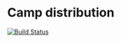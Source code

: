 # Camp distribution

[![Build Status](https://travis-ci.org/ParallelDevs/camd.svg?branch=8.x-1.x)](https://travis-ci.org/ParallelDevs/camd)

